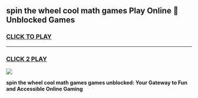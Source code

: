 
## spin the wheel cool math games Play Online 👋 Unblocked Games
<h3>
<a href="https://news.freeplayer.one?title=spin_the_wheel_cool_math_games&ref=17CMG">CLICK TO PLAY</a></h3>
<hr>

<h3>
<a href="https://news.freeplayer.one?title=spin_the_wheel_cool_math_games&ref=17CMG">CLICK 2 PLAY</a>
  
</h3>

<a href="https://news.freeplayer.one?title=spin_the_wheel_cool_math_games&ref=17CMG/"><img src="https://clearcache.store/games.png"></a>


**spin the wheel cool math games games unblocked: Your Gateway to Fun and Accessible Online Gaming**
